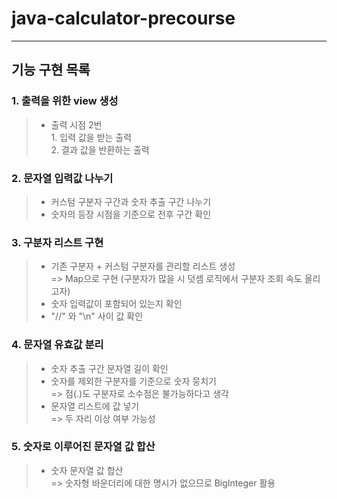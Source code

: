 # java-calculator-precourse

<hr>

## 기능 구현 목록
### 1. 출력을 위한 view 생성
>* 출력 시점 2번<br>1. 입력 값을 받는 출력<br>2. 결과 값을 반환하는 출력

### 2. 문자열 입력값 나누기
>* 커스텀 구분자 구간과 숫자 추출 구간 나누기
>* 숫자의 등장 시점을 기준으로 전후 구간 확인

### 3. 구분자 리스트 구현
>* 기존 구분자 + 커스텀 구분자를 관리할 리스트 생성<br>=> Map으로 구현 (구분자가 많을 시 덧셈 로직에서 구분자 조회 속도 올리고자)
>* 숫자 입력값이 포함되어 있는지 확인
>* "//" 와 "\n" 사이 값 확인

### 4. 문자열 유효값 분리
>* 숫자 추출 구간 문자열 길이 확인
>* 숫자를 제외한 구분자를 기준으로 숫자 뭉치기<br>=> 점(.)도 구분자로 소수점은 불가능하다고 생각
>* 문자열 리스트에 값 넣기<br>=> 두 자리 이상 여부 가능성

### 5. 숫자로 이루어진 문자열 값 합산
>* 숫자 문자열 값 합산<br>=> 숫자형 바운더리에 대한 명시가 없으므로 BigInteger 활용

